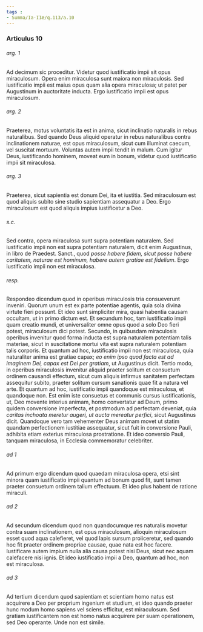 ```yaml
---
tags : 
- Summa/Ia-IIæ/q.113/a.10
---
```


### Articulus 10

###### arg. 1
Ad decimum sic proceditur. Videtur quod iustificatio impii sit opus miraculosum. Opera enim miraculosa sunt maiora non miraculosis. Sed iustificatio impii est maius opus quam alia opera miraculosa; ut patet per Augustinum in auctoritate inducta. Ergo iustificatio impii est opus miraculosum.

###### arg. 2
Praeterea, motus voluntatis ita est in anima, sicut inclinatio naturalis in rebus naturalibus. Sed quando Deus aliquid operatur in rebus naturalibus contra inclinationem naturae, est opus miraculosum, sicut cum illuminat caecum, vel suscitat mortuum. Voluntas autem impii tendit in malum. Cum igitur Deus, iustificando hominem, moveat eum in bonum, videtur quod iustificatio impii sit miraculosa.

###### arg. 3
Praeterea, sicut sapientia est donum Dei, ita et iustitia. Sed miraculosum est quod aliquis subito sine studio sapientiam assequatur a Deo. Ergo miraculosum est quod aliquis impius iustificetur a Deo.

###### s.c.
Sed contra, opera miraculosa sunt supra potentiam naturalem. Sed iustificatio impii non est supra potentiam naturalem, dicit enim Augustinus, in libro de Praedest. Sanct., quod *posse habere fidem, sicut posse habere caritatem, naturae est hominum, habere autem gratiae est fidelium*. Ergo iustificatio impii non est miraculosa.

###### resp.
Respondeo dicendum quod in operibus miraculosis tria consueverunt inveniri. Quorum unum est ex parte potentiae agentis, quia sola divina virtute fieri possunt. Et ideo sunt simpliciter mira, quasi habentia causam occultam, ut in primo dictum est. Et secundum hoc, tam iustificatio impii quam creatio mundi, et universaliter omne opus quod a solo Deo fieri potest, miraculosum dici potest. Secundo, in quibusdam miraculosis operibus invenitur quod forma inducta est supra naturalem potentiam talis materiae, sicut in suscitatione mortui vita est supra naturalem potentiam talis corporis. Et quantum ad hoc, iustificatio impii non est miraculosa, quia naturaliter anima est gratiae capax; *eo enim ipso quod facta est ad imaginem Dei, capax est Dei per gratiam*, ut Augustinus dicit. Tertio modo, in operibus miraculosis invenitur aliquid praeter solitum et consuetum ordinem causandi effectum, sicut cum aliquis infirmus sanitatem perfectam assequitur subito, praeter solitum cursum sanationis quae fit a natura vel arte. Et quantum ad hoc, iustificatio impii quandoque est miraculosa, et quandoque non. Est enim iste consuetus et communis cursus iustificationis, ut, Deo movente interius animam, homo convertatur ad Deum, primo quidem conversione imperfecta, et postmodum ad perfectam deveniat, quia *caritas inchoata meretur augeri, ut aucta mereatur perfici*, sicut Augustinus dicit. Quandoque vero tam vehementer Deus animam movet ut statim quandam perfectionem iustitiae assequatur, sicut fuit in conversione Pauli, adhibita etiam exterius miraculosa prostratione. Et ideo conversio Pauli, tanquam miraculosa, in Ecclesia commemoratur celebriter.

###### ad 1
Ad primum ergo dicendum quod quaedam miraculosa opera, etsi sint minora quam iustificatio impii quantum ad bonum quod fit, sunt tamen praeter consuetum ordinem talium effectuum. Et ideo plus habent de ratione miraculi.

###### ad 2
Ad secundum dicendum quod non quandocumque res naturalis movetur contra suam inclinationem, est opus miraculosum, alioquin miraculosum esset quod aqua calefieret, vel quod lapis sursum proiiceretur, sed quando hoc fit praeter ordinem propriae causae, quae nata est hoc facere. Iustificare autem impium nulla alia causa potest nisi Deus, sicut nec aquam calefacere nisi ignis. Et ideo iustificatio impii a Deo, quantum ad hoc, non est miraculosa.

###### ad 3
Ad tertium dicendum quod sapientiam et scientiam homo natus est acquirere a Deo per proprium ingenium et studium, et ideo quando praeter hunc modum homo sapiens vel sciens efficitur, est miraculosum. Sed gratiam iustificantem non est homo natus acquirere per suam operationem, sed Deo operante. Unde non est simile.

